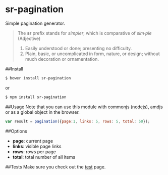 sr-pagination
=======

Simple pagination generator.

> The **sr** prefix stands for *simpler*, which is comparative of *sim·ple* (Adjective)<br />
> 1. Easily understood or done; presenting no difficulty.<br />
> 2. Plain, basic, or uncomplicated in form, nature, or design; without much decoration or ornamentation.


##Install

```bash
$ bower install sr-pagination
```

or

```bash
$ npm install sr-pagination
```

##Usage
Note that you can use this module with commonjs (nodejs), amdjs or as a global object in the browser.

```js
var result = pagination({page:1, links: 5, rows: 5, total: 50});
```

##Options
- **page**: current page
- **links**: visible page links
- **rows**: rows per page
- **total**: total number of all items

##Tests
Make sure you check out the [test][1] page.


  [1]: http://simov.github.io/sr-pagination/test/